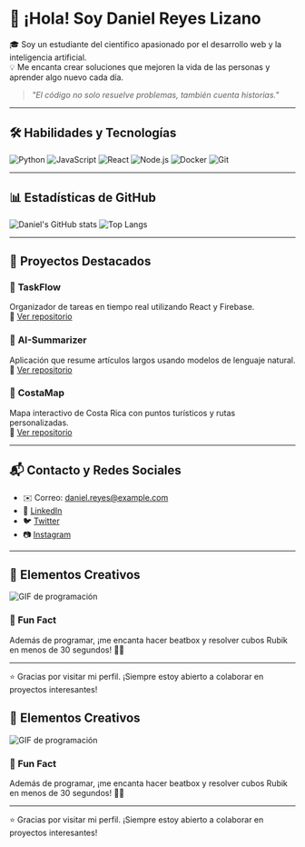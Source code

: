 # 👋 ¡Hola! Soy Daniel Reyes Lizano

🎓 Soy un estudiante del cientifico apasionado por el desarrollo web y la inteligencia artificial.  
💡 Me encanta crear soluciones que mejoren la vida de las personas y aprender algo nuevo cada día.

> *"El código no solo resuelve problemas, también cuenta historias."*

---

## 🛠️ Habilidades y Tecnologías

![Python](https://img.shields.io/badge/Python-3776AB?style=for-the-badge&logo=python&logoColor=white)
![JavaScript](https://img.shields.io/badge/JavaScript-F7DF1E?style=for-the-badge&logo=javascript&logoColor=black)
![React](https://img.shields.io/badge/React-20232A?style=for-the-badge&logo=react&logoColor=61DAFB)
![Node.js](https://img.shields.io/badge/Node.js-339933?style=for-the-badge&logo=nodedotjs&logoColor=white)
![Docker](https://img.shields.io/badge/Docker-2496ED?style=for-the-badge&logo=docker&logoColor=white)
![Git](https://img.shields.io/badge/Git-F05032?style=for-the-badge&logo=git&logoColor=white)

---

## 📊 Estadísticas de GitHub

![Daniel's GitHub stats](https://github-readme-stats.vercel.app/api?username=danielreyeslizano&show_icons=true&theme=radical)
![Top Langs](https://github-readme-stats.vercel.app/api/top-langs/?username=danielreyeslizano&layout=compact&theme=radical)

---

## 🚀 Proyectos Destacados

### 🎯 **TaskFlow**
Organizador de tareas en tiempo real utilizando React y Firebase.  
🔗 [Ver repositorio](https://github.com/danielreyeslizano/taskflow)

### 🧠 **AI-Summarizer**
Aplicación que resume artículos largos usando modelos de lenguaje natural.  
🔗 [Ver repositorio](https://github.com/danielreyeslizano/ai-summarizer)

### 📍 **CostaMap**
Mapa interactivo de Costa Rica con puntos turísticos y rutas personalizadas.  
🔗 [Ver repositorio](https://github.com/danielreyeslizano/costamap)

---

## 📬 Contacto y Redes Sociales

- ✉️ Correo: daniel.reyes@example.com  
- 💼 [LinkedIn](https://www.linkedin.com/in/danielreyeslizano)  
- 🐦 [Twitter](https://twitter.com/danielreyesdev)  
- 📷 [Instagram](https://www.instagram.com/danielreyes.codes)

---

## 🎨 Elementos Creativos

![GIF de programación](https://media.giphy.com/media/qgQUggAC3Pfv687qPC/giphy.gif)

### 🎲 Fun Fact
Además de programar, ¡me encanta hacer beatbox y resolver cubos Rubik en menos de 30 segundos! 🧊🎵

---

⭐ Gracias por visitar mi perfil. ¡Siempre estoy abierto a colaborar en proyectos interesantes!


## 🎨 Elementos Creativos

![GIF de programación](https://media.giphy.com/media/qgQUggAC3Pfv687qPC/giphy.gif)

### 🎲 Fun Fact
Además de programar, ¡me encanta hacer beatbox y resolver cubos Rubik en menos de 30 segundos! 🧊🎵

---

⭐ Gracias por visitar mi perfil. ¡Siempre estoy abierto a colaborar en proyectos interesantes!
